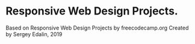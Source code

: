 # Responsive Web Design Projects.

Based on Responsive Web Design Projects by freecodecamp.org 
Created by Sergey Edalin, 2019
